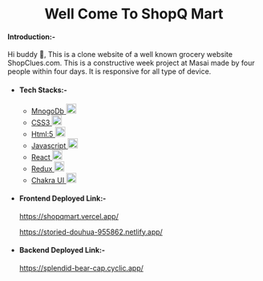  <h1 align="center">Well Come To ShopQ Mart</h1>
<h4>Introduction:-</h4>
<p>Hi buddy 👋, This is a clone website of a well known grocery website ShopClues.com.
   This is a constructive week project at Masai made by four people within four days.
   It is responsive for all type of device.
 </p>
 

<ul>     
            <li>
                <h4>Tech Stacks:-</h4>
                <ul>
                    <li>
                        <a href="https://www.mongodb.com/" target="_blank" rel="noreferrer">
                            <span>MnogoDb</span>
                            <img src="https://i.ytimg.com/an/K_m2976Yvbx-TyDLw7n1WA/featured_channel.jpg?v=6176c4d2" alt="bootstrap"
                                width="20" height="20" />
                        </a>
                    </li>
                    <li>
                        <a href="https://www.w3schools.com/css/" target="_blank" rel="noreferrer">
                            <span>CSS3</span>
                            <img src="https://cdn-icons-png.flaticon.com/128/5968/5968242.png" alt="css3" width="20"
                                height="20" />
                        </a>
                    </li>
                    <li>
                        <a href="https://www.w3.org/html/" target="_blank" rel="noreferrer">
                            <span>Html:5</span>
                            <img src="https://cdn-icons-png.flaticon.com/128/5968/5968267.png" alt="html5" width="20"
                                height="20" />
                        </a>
                    </li>
                    <li>
                        <a href="https://developer.mozilla.org/en-US/docs/Web/JavaScript" target="_blank"
                            rel="noreferrer">
                            <span>Javascript</span>
                            <img src="https://cdn-icons-png.flaticon.com/128/5968/5968292.png" alt="javascript"
                                width="20" height="20" />
                        </a>
                    </li>
                    <li>
                        <a href="https://reactjs.org/" target="_blank" rel="noreferrer">
                            <span>React</span>
                            <img src="https://cdn-icons-png.flaticon.com/128/1126/1126012.png" alt="react" width="20"
                                height="20" />
                        </a>
                    </li>
                    <li>
                        <a href="https://redux.js.org" target="_blank" rel="noreferrer">
                            <span>Redux</span>
                            <img src="https://encrypted-tbn0.gstatic.com/images?q=tbn:ANd9GcQuhGoDZOt4pfspBv9Wl8XrVkr5mtQtTV2-ZbCBW8hVAA&s"
                                alt="redux" width="20" height="20" />
                        </a>
                    </li>
                     <li>
                        <a href="https://redux.js.org" target="_blank" rel="noreferrer">
                            <span>Chakra UI</span>
                            <img src="https://encrypted-tbn0.gstatic.com/images?q=tbn:ANd9GcT1r9zrqpw22G5lG84Ve50fpxkOuFVq8LxhbNq0jilkANT7IDub59zpo_coUmkMMFAVzK8&usqp=CAU"
                                alt="redux" width="20" height="20" />
                        </a>
                    </li>
                </ul>
            </li>
             <li>
                <h4>Frontend Deployed Link:-</h4>
                <p><a href="https://shopqmart.vercel.app/">https://shopqmart.vercel.app/</a></p>
              <p><a href="https://storied-douhua-955862.netlify.app/">https://storied-douhua-955862.netlify.app/</a></p>
            </li>
            <li>
                <h4>Backend Deployed Link:-</h4>
                <p><a href="https://splendid-bear-cap.cyclic.app/">https://splendid-bear-cap.cyclic.app/</a></p>
            </li>
        </ul>
